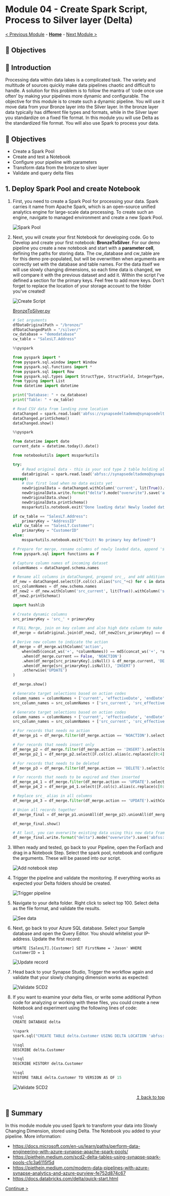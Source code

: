 # Module 04 - Create Spark Script, Process to Silver layer (Delta)

[< Previous Module](../module03/module03.md) - **[Home](../README.md)** - [Next Module >](../module05/module05.md)

## :dart: Objectives

## :loudspeaker: Introduction

Processing data within data lakes is a complicated task. The variety and multitude of sources quickly make data pipelines chaotic and difficult to handle. A solution for this problem is to follow the mantra of ‘code once use often’ by making your pipelines more dynamic and configurable. The objective for this module is to create such a dynamic pipeline. You will use it move data from your Bronze layer into the Silver layer. In the bronze layer data typically has different file types and formats, while in the Silver layer you standardize on a fixed file format. In this module you will use Delta as the standardized file format. You will also use Spark to process your data.

## :dart: Objectives

* Create a Spark Pool
* Create and test a Notebook
* Configure your pipeline with parameters
* Transform data from the bronze to silver layer
* Validate and query delta files

## 1. Deploy Spark Pool and create Notebook

1. First, you need to create a Spark Pool for processing your data. Spark carries it name from Apache Spark, which is an open-source unified analytics engine for large-scale data processing. To create such an engine, navigate to managed environment and create a new Spark Pool.

    ![Spark Pool](../module04/screen01.png)

2. Next, you will create your first Notebook for developing code. Go to Develop and create your first notebook: **BronzeToSilver**. For our demo pipeline you create a new notebook and start with a **parameter cell**, defining the paths for storing data. The cw_database and cw_table are for this demo pre-populated, but will be overwritten when arguments are correctly set with the database and table names. For the data itself we will use slowly changing dimensions, so each time data is changed, we will compare it with the previous dataset and add it. Within the script I've defined a section for the primary keys. Feel free to add more keys. Don't forget to replace the location of your storage account to the folder you've created!

    ![Create Script](../module04/screen02.png)

    [BronzeToSilver.py](../module04/BronzeToSilver.py)

    ```python
    # Set arguments
    dfDataOriginalPath = "/bronze/"
    dfDataChangedPath = "/silver/"
    cw_database = "demodatabase"
    cw_table = "SalesLT.Address"
    ```

    ```python
    %%pyspark

    from pyspark import *
    from pyspark.sql.window import Window
    from pyspark.sql.functions import *
    from pyspark.sql import Row
    from pyspark.sql.types import StructType, StructField, IntegerType, StringType, TimestampType, BooleanType, DateType
    from typing import List
    from datetime import datetime

    print("Database: " + cw_database)
    print("Table: " + cw_table)

    # Read CSV data from landing zone location
    dataChanged = spark.read.load('abfss://synapsedeltademo@synapsedeltademo.dfs.core.windows.net/' + dfDataOriginalPath + cw_database + '/' + cw_table + '.parquet', format='parquet', header=True)
    dataChanged.printSchema()
    dataChanged.show()
    ```

    ```python
    %%pyspark

    from datetime import date
    current_date = datetime.today().date()

    from notebookutils import mssparkutils

    try:
        # Read original data - this is your scd type 2 table holding all data
        dataOriginal = spark.read.load('abfss://synapsedeltademo@synapsedeltademo.dfs.core.windows.net/' + dfDataChangedPath + "/" + cw_database + "/" + cw_table, format='delta')
    except:
        # Use first load when no data exists yet
        newOriginalData = dataChanged.withColumn('current', lit(True)).withColumn('effectiveDate', lit(current_date)).withColumn('endDate', lit(date(9999, 12, 31)))
        newOriginalData.write.format("delta").mode("overwrite").save('abfss://synapsedeltademo@synapsedeltademo.dfs.core.windows.net/' + dfDataChangedPath + "/" + cw_database + "/" + cw_table)
        newOriginalData.show()
        newOriginalData.printSchema()
        mssparkutils.notebook.exit("Done loading data! Newly loaded data will be used to generate original data.")
    ```

    ```python
    if cw_table == "SalesLT.Address":
        primaryKey = "AddressID"
    elif cw_table == "SalesLT.Customer":
        primaryKey = "CustomerID"
    else:
        mssparkutils.notebook.exit("Exit! No primary key defined!")
    ```

    ```python
    # Prepare for merge, rename columns of newly loaded data, append 'src_'
    from pyspark.sql import functions as F

    # Capture column names of incoming dataset
    columnNames = dataChanged.schema.names

    # Rename all columns in dataChanged, prepend src_, and add additional columns
    df_new = dataChanged.select([F.col(c).alias("src_"+c) for c in dataChanged.columns])
    src_columnNames = df_new.schema.names
    df_new2 = df_new.withColumn('src_current', lit(True)).withColumn('src_effectiveDate', lit(current_date)).withColumn('src_endDate', lit(date(9999, 12, 31)))
    df_new2.printSchema()

    import hashlib

    # Create dynamic columns
    src_primaryKey = 'src_' + primaryKey

    # FULL Merge, join on key column and also high date column to make only join to the latest records
    df_merge = dataOriginal.join(df_new2, (df_new2[src_primaryKey] == dataOriginal[primaryKey]), how='fullouter')

    # Derive new column to indicate the action
    df_merge = df_merge.withColumn('action',
        when(md5(concat_ws('+', *columnNames)) == md5(concat_ws('+', *src_columnNames)), 'NOACTION')
        .when(df_merge.current == False, 'NOACTION')
        .when(df_merge[src_primaryKey].isNull() & df_merge.current, 'DELETE')
        .when(df_merge[src_primaryKey].isNull(), 'INSERT')
        .otherwise('UPDATE')
    )

    df_merge.show()

    # Generate target selections based on action codes
    column_names = columnNames + ['current', 'effectiveDate', 'endDate']
    src_column_names = src_columnNames + ['src_current', 'src_effectiveDate', 'src_endDate']

    # Generate target selections based on action codes
    column_names = columnNames + ['current', 'effectiveDate', 'endDate']
    src_column_names = src_columnNames + ['src_current', 'src_effectiveDate', 'src_endDate']

    # For records that needs no action
    df_merge_p1 = df_merge.filter(df_merge.action == 'NOACTION').select(column_names)

    # For records that needs insert only
    df_merge_p2 = df_merge.filter(df_merge.action == 'INSERT').select(src_column_names)
    df_merge_p2_1 = df_merge_p2.select([F.col(c).alias(c.replace(c[0:4], "")) for c in df_merge_p2.columns])

    # For records that needs to be deleted
    df_merge_p3 = df_merge.filter(df_merge.action == 'DELETE').select(column_names).withColumn('current', lit(False)).withColumn('endDate', lit(current_date))

    # For records that needs to be expired and then inserted
    df_merge_p4_1 = df_merge.filter(df_merge.action == 'UPDATE').select(src_column_names)
    df_merge_p4_2 = df_merge_p4_1.select([F.col(c).alias(c.replace(c[0:4], "")) for c in df_merge_p2.columns])

    # Replace src_ alias in all columns
    df_merge_p4_3 = df_merge.filter(df_merge.action == 'UPDATE').withColumn('endDate', date_sub(df_merge.src_effectiveDate, 1)).withColumn('current', lit(False)).select(column_names)

    # Union all records together
    df_merge_final = df_merge_p1.unionAll(df_merge_p2).unionAll(df_merge_p3).unionAll(df_merge_p4_2).unionAll(df_merge_p4_3)

    df_merge_final.show()

    # At last, you can overwrite existing data using this new data frame
    df_merge_final.write.format("delta").mode("overwrite").save('abfss://synapsedeltademo@synapsedeltademo.dfs.core.windows.net/' + dfDataChangedPath + "/" + cw_database + "/" + cw_table)
    ```

3. When ready and tested, go back to your Pipeline, open the ForEach and drag in a Notebook Step. Select the spark pool, notebook and configure the arguments. These will be passed into our script.

    ![Add notebook step](../module04/screen03.png)

4. Trigger the pipeline and validate the monitoring. If everything works as expected your Delta folders should be created.

    ![Trigger pipeline](../module04/screen04.png) 

5. Navigate to your delta folder. Right click to select top 100. Select delta as the file format, and validate the results.

    ![See data](../module04/screen05.png)

6. Next, go back to your Azure SQL database. Select your Sample database and open the Query Editor. You should whitelist your IP-address. Update the first record:

    `UPDATE [SalesLT].[Customer] SET FirstName = 'Jason' WHERE CustomerID = 1`

    ![Update record](../module04/screen06.png)

7. Head back to your Synapse Studio, Trigger the workflow again and validate that your slowly changing dimension works as expected:

    ![Validate SCD2](../module04/screen07.png)

8. If you want to examine your delta files, or write some additional Python code for analyzing or working with these files, you could create a new Notebook and experiment using the following lines of code:

    ```python
    %%sql
    CREATE DATABASE delta

    %%spark
    spark.sql("CREATE TABLE delta.Customer USING DELTA LOCATION 'abfss://synapsedeltademo@synapsedeltademo.dfs.core.windows.net/silver/demodatabase/SalesLT.Customer'")

    %%sql
    DESCRIBE delta.Customer

    %%sql
    DESCRIBE HISTORY delta.Customer

    %%sql
    RESTORE TABLE delta.Customer TO VERSION AS OF 15
    ```

    ![Validate SCD2](../module04/screen08.png)  

<div align="right"><a href="#module-04---create-spark-script-process-to-silver-layer-delta">↥ back to top</a></div>


## :tada: Summary

In this module module you used Spark to transform your data into Slowly Changing Dimension, stored using Delta. The Notebook you added to your pipeline. More information:

- https://docs.microsoft.com/en-us/learn/paths/perform-data-engineering-with-azure-synapse-apache-spark-pools/
- https://piethein.medium.com/scd2-delta-tables-using-synapse-spark-pools-c1c3a6115f5d
- https://piethein.medium.com/modern-data-pipelines-with-azure-synapse-analytics-and-azure-purview-fe752d874c67
- https://docs.databricks.com/delta/quick-start.html


[Continue >](../module05/module05.md)